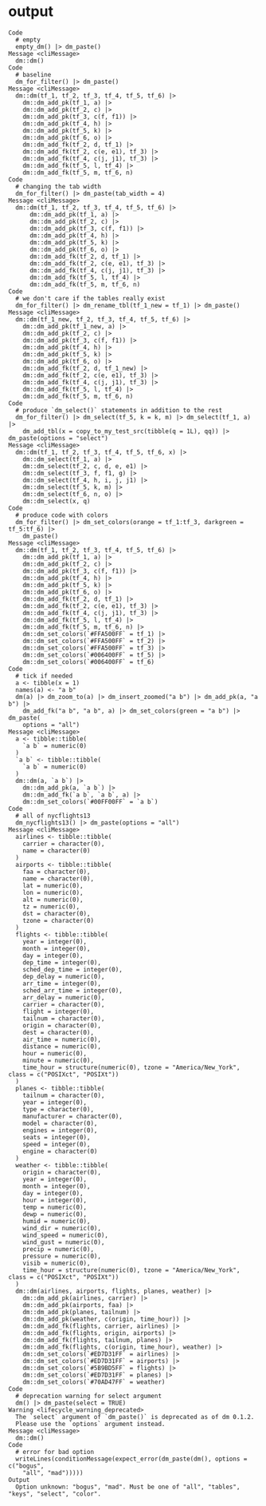 # output

    Code
      # empty
      empty_dm() |> dm_paste()
    Message <cliMessage>
      dm::dm()
    Code
      # baseline
      dm_for_filter() |> dm_paste()
    Message <cliMessage>
      dm::dm(tf_1, tf_2, tf_3, tf_4, tf_5, tf_6) |>
        dm::dm_add_pk(tf_1, a) |>
        dm::dm_add_pk(tf_2, c) |>
        dm::dm_add_pk(tf_3, c(f, f1)) |>
        dm::dm_add_pk(tf_4, h) |>
        dm::dm_add_pk(tf_5, k) |>
        dm::dm_add_pk(tf_6, o) |>
        dm::dm_add_fk(tf_2, d, tf_1) |>
        dm::dm_add_fk(tf_2, c(e, e1), tf_3) |>
        dm::dm_add_fk(tf_4, c(j, j1), tf_3) |>
        dm::dm_add_fk(tf_5, l, tf_4) |>
        dm::dm_add_fk(tf_5, m, tf_6, n)
    Code
      # changing the tab width
      dm_for_filter() |> dm_paste(tab_width = 4)
    Message <cliMessage>
      dm::dm(tf_1, tf_2, tf_3, tf_4, tf_5, tf_6) |>
          dm::dm_add_pk(tf_1, a) |>
          dm::dm_add_pk(tf_2, c) |>
          dm::dm_add_pk(tf_3, c(f, f1)) |>
          dm::dm_add_pk(tf_4, h) |>
          dm::dm_add_pk(tf_5, k) |>
          dm::dm_add_pk(tf_6, o) |>
          dm::dm_add_fk(tf_2, d, tf_1) |>
          dm::dm_add_fk(tf_2, c(e, e1), tf_3) |>
          dm::dm_add_fk(tf_4, c(j, j1), tf_3) |>
          dm::dm_add_fk(tf_5, l, tf_4) |>
          dm::dm_add_fk(tf_5, m, tf_6, n)
    Code
      # we don't care if the tables really exist
      dm_for_filter() |> dm_rename_tbl(tf_1_new = tf_1) |> dm_paste()
    Message <cliMessage>
      dm::dm(tf_1_new, tf_2, tf_3, tf_4, tf_5, tf_6) |>
        dm::dm_add_pk(tf_1_new, a) |>
        dm::dm_add_pk(tf_2, c) |>
        dm::dm_add_pk(tf_3, c(f, f1)) |>
        dm::dm_add_pk(tf_4, h) |>
        dm::dm_add_pk(tf_5, k) |>
        dm::dm_add_pk(tf_6, o) |>
        dm::dm_add_fk(tf_2, d, tf_1_new) |>
        dm::dm_add_fk(tf_2, c(e, e1), tf_3) |>
        dm::dm_add_fk(tf_4, c(j, j1), tf_3) |>
        dm::dm_add_fk(tf_5, l, tf_4) |>
        dm::dm_add_fk(tf_5, m, tf_6, n)
    Code
      # produce `dm_select()` statements in addition to the rest
      dm_for_filter() |> dm_select(tf_5, k = k, m) |> dm_select(tf_1, a) |>
        dm_add_tbl(x = copy_to_my_test_src(tibble(q = 1L), qq)) |> dm_paste(options = "select")
    Message <cliMessage>
      dm::dm(tf_1, tf_2, tf_3, tf_4, tf_5, tf_6, x) |>
        dm::dm_select(tf_1, a) |>
        dm::dm_select(tf_2, c, d, e, e1) |>
        dm::dm_select(tf_3, f, f1, g) |>
        dm::dm_select(tf_4, h, i, j, j1) |>
        dm::dm_select(tf_5, k, m) |>
        dm::dm_select(tf_6, n, o) |>
        dm::dm_select(x, q)
    Code
      # produce code with colors
      dm_for_filter() |> dm_set_colors(orange = tf_1:tf_3, darkgreen = tf_5:tf_6) |>
        dm_paste()
    Message <cliMessage>
      dm::dm(tf_1, tf_2, tf_3, tf_4, tf_5, tf_6) |>
        dm::dm_add_pk(tf_1, a) |>
        dm::dm_add_pk(tf_2, c) |>
        dm::dm_add_pk(tf_3, c(f, f1)) |>
        dm::dm_add_pk(tf_4, h) |>
        dm::dm_add_pk(tf_5, k) |>
        dm::dm_add_pk(tf_6, o) |>
        dm::dm_add_fk(tf_2, d, tf_1) |>
        dm::dm_add_fk(tf_2, c(e, e1), tf_3) |>
        dm::dm_add_fk(tf_4, c(j, j1), tf_3) |>
        dm::dm_add_fk(tf_5, l, tf_4) |>
        dm::dm_add_fk(tf_5, m, tf_6, n) |>
        dm::dm_set_colors(`#FFA500FF` = tf_1) |>
        dm::dm_set_colors(`#FFA500FF` = tf_2) |>
        dm::dm_set_colors(`#FFA500FF` = tf_3) |>
        dm::dm_set_colors(`#006400FF` = tf_5) |>
        dm::dm_set_colors(`#006400FF` = tf_6)
    Code
      # tick if needed
      a <- tibble(x = 1)
      names(a) <- "a b"
      dm(a) |> dm_zoom_to(a) |> dm_insert_zoomed("a b") |> dm_add_pk(a, "a b") |>
        dm_add_fk("a b", "a b", a) |> dm_set_colors(green = "a b") |> dm_paste(
        options = "all")
    Message <cliMessage>
      a <- tibble::tibble(
        `a b` = numeric(0)
      )
      `a b` <- tibble::tibble(
        `a b` = numeric(0)
      )
      dm::dm(a, `a b`) |>
        dm::dm_add_pk(a, `a b`) |>
        dm::dm_add_fk(`a b`, `a b`, a) |>
        dm::dm_set_colors(`#00FF00FF` = `a b`)
    Code
      # all of nycflights13
      dm_nycflights13() |> dm_paste(options = "all")
    Message <cliMessage>
      airlines <- tibble::tibble(
        carrier = character(0),
        name = character(0)
      )
      airports <- tibble::tibble(
        faa = character(0),
        name = character(0),
        lat = numeric(0),
        lon = numeric(0),
        alt = numeric(0),
        tz = numeric(0),
        dst = character(0),
        tzone = character(0)
      )
      flights <- tibble::tibble(
        year = integer(0),
        month = integer(0),
        day = integer(0),
        dep_time = integer(0),
        sched_dep_time = integer(0),
        dep_delay = numeric(0),
        arr_time = integer(0),
        sched_arr_time = integer(0),
        arr_delay = numeric(0),
        carrier = character(0),
        flight = integer(0),
        tailnum = character(0),
        origin = character(0),
        dest = character(0),
        air_time = numeric(0),
        distance = numeric(0),
        hour = numeric(0),
        minute = numeric(0),
        time_hour = structure(numeric(0), tzone = "America/New_York", class = c("POSIXct", "POSIXt"))
      )
      planes <- tibble::tibble(
        tailnum = character(0),
        year = integer(0),
        type = character(0),
        manufacturer = character(0),
        model = character(0),
        engines = integer(0),
        seats = integer(0),
        speed = integer(0),
        engine = character(0)
      )
      weather <- tibble::tibble(
        origin = character(0),
        year = integer(0),
        month = integer(0),
        day = integer(0),
        hour = integer(0),
        temp = numeric(0),
        dewp = numeric(0),
        humid = numeric(0),
        wind_dir = numeric(0),
        wind_speed = numeric(0),
        wind_gust = numeric(0),
        precip = numeric(0),
        pressure = numeric(0),
        visib = numeric(0),
        time_hour = structure(numeric(0), tzone = "America/New_York", class = c("POSIXct", "POSIXt"))
      )
      dm::dm(airlines, airports, flights, planes, weather) |>
        dm::dm_add_pk(airlines, carrier) |>
        dm::dm_add_pk(airports, faa) |>
        dm::dm_add_pk(planes, tailnum) |>
        dm::dm_add_pk(weather, c(origin, time_hour)) |>
        dm::dm_add_fk(flights, carrier, airlines) |>
        dm::dm_add_fk(flights, origin, airports) |>
        dm::dm_add_fk(flights, tailnum, planes) |>
        dm::dm_add_fk(flights, c(origin, time_hour), weather) |>
        dm::dm_set_colors(`#ED7D31FF` = airlines) |>
        dm::dm_set_colors(`#ED7D31FF` = airports) |>
        dm::dm_set_colors(`#5B9BD5FF` = flights) |>
        dm::dm_set_colors(`#ED7D31FF` = planes) |>
        dm::dm_set_colors(`#70AD47FF` = weather)
    Code
      # deprecation warning for select argument
      dm() |> dm_paste(select = TRUE)
    Warning <lifecycle_warning_deprecated>
      The `select` argument of `dm_paste()` is deprecated as of dm 0.1.2.
      Please use the `options` argument instead.
    Message <cliMessage>
      dm::dm()
    Code
      # error for bad option
      writeLines(conditionMessage(expect_error(dm_paste(dm(), options = c("bogus",
        "all", "mad")))))
    Output
      Option unknown: "bogus", "mad". Must be one of "all", "tables", "keys", "select", "color".

